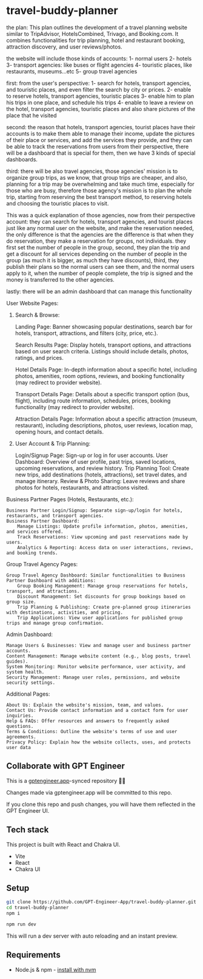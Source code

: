 # travel-buddy-planner

the plan:
This plan outlines the development of a travel planning website similar to TripAdvisor, HotelsCombined, Trivago, and Booking.com. It combines functionalities for trip planning, hotel and restaurant booking, attraction discovery, and user reviews/photos.

the website will include those kinds of accounts: 
1- normal users
2- hotels
3- transport agencies: like buses or flight agencies
4- touristic places, like restaurants, museums...etc
5- group travel agencies

first: from the user's perspective: 
1- search for hotels, transport agencies, and touristic places, and even filter the search by city or prices.
2- enable to reserve hotels, transport agencies, touristic places
3- enable him to plan his trips in one place, and schedule his trips
4- enable to leave a review on the hotel, transport agencies, touristic places and also share pictures of the place that he visited


second: the reason that hotels, transport agencies, tourist places have their accounts is to make them able to manage their income, update the pictures of their place or services, and add the services they provide, and they can be able to track the reservations from users
from their perspective, there will be a dashboard that is special for them, then we have 3 kinds of special dashboards.

third: there will be also travel agencies, those agencies' mission is to organize group trips, as we know, that group trips are cheaper, and also, planning for a trip may be overwhelming and take much time, especially for those who are busy, therefore those agency's mission is to plan the whole trip, starting from reserving the best transport method, to reserving hotels and choosing the touristic places to visit.

This was a quick explanation of those agencies, now from their perspective account: they can search for hotels, transport agencies, and tourist places just like any normal user on the website, and make the reservation needed, the only difference is that the agencies are the difference is that when they do reservation, they make a reservation for groups, not individuals.
they first set the number of people in the group, second, they plan the trip and get a discount for all services depending on the number of people in the group (as much it is bigger, as much they have discounts), third, they publish their plans so the normal users can see them, and the normal users apply to it, when the number of people complete, the trip is signed and the money is transferred to the other agencies.

lastly: there will be an admin dashboard that can manage this functionality

User Website Pages:

1. Search & Browse:

    Landing Page: Banner showcasing popular destinations, search bar for hotels, transport, attractions, and filters (city, price, etc.).

    Search Results Page: Display hotels, transport options, and attractions based on user search criteria. Listings should include details, photos, ratings, and prices.

    Hotel Details Page:  In-depth information about a specific hotel, including photos, amenities, room options, reviews, and booking functionality (may redirect to provider website).

    Transport Details Page: Details about a specific transport option (bus, flight), including route information, schedules, prices, booking functionality (may redirect to provider website).

    Attraction Details Page: Information about a specific attraction (museum, restaurant), including descriptions, photos, user reviews, location map, opening hours, and contact details.

2. User Account & Trip Planning:

    Login/Signup Page: Sign-up or log in for user accounts.
    User Dashboard: Overview of user profile, past trips, saved locations, upcoming reservations, and review history.
    Trip Planning Tool: Create new trips, add destinations (hotels, attractions), set travel dates, and manage itinerary.
    Review & Photo Sharing: Leave reviews and share photos for hotels, restaurants, and attractions visited.

Business Partner Pages (Hotels, Restaurants, etc.):

    Business Partner Login/Signup: Separate sign-up/login for hotels, restaurants, and transport agencies.
    Business Partner Dashboard:
        Manage Listings: Update profile information, photos, amenities, and services offered.
        Track Reservations: View upcoming and past reservations made by users.
        Analytics & Reporting: Access data on user interactions, reviews, and booking trends.

Group Travel Agency Pages:

    Group Travel Agency Dashboard: Similar functionalities to Business Partner Dashboard with additions:
        Group Booking Management: Manage group reservations for hotels, transport, and attractions.
        Discount Management: Set discounts for group bookings based on group size.
        Trip Planning & Publishing: Create pre-planned group itineraries with destinations, activities, and pricing.
        Trip Applications: View user applications for published group trips and manage group confirmation.

Admin Dashboard:

    Manage Users & Businesses: View and manage user and business partner accounts.
    Content Management: Manage website content (e.g., blog posts, travel guides).
    System Monitoring: Monitor website performance, user activity, and system health.
    Security Management: Manage user roles, permissions, and website security settings.

Additional Pages:

    About Us: Explain the website's mission, team, and values.
    Contact Us: Provide contact information and a contact form for user inquiries.
    Help & FAQs: Offer resources and answers to frequently asked questions.
    Terms & Conditions: Outline the website's terms of use and user agreements.
    Privacy Policy: Explain how the website collects, uses, and protects user data


## Collaborate with GPT Engineer

This is a [gptengineer.app](https://gptengineer.app)-synced repository 🌟🤖

Changes made via gptengineer.app will be committed to this repo.

If you clone this repo and push changes, you will have them reflected in the GPT Engineer UI.

## Tech stack

This project is built with React and Chakra UI.

- Vite
- React
- Chakra UI

## Setup

```sh
git clone https://github.com/GPT-Engineer-App/travel-buddy-planner.git
cd travel-buddy-planner
npm i
```

```sh
npm run dev
```

This will run a dev server with auto reloading and an instant preview.

## Requirements

- Node.js & npm - [install with nvm](https://github.com/nvm-sh/nvm#installing-and-updating)
